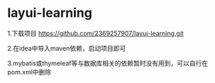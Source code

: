 # layui-learning

1.下载项目  https://github.com/2369257907/layui-learning.git

2.在idea中导入maven依赖，启动项目即可

3.mybatis或thymeleaf等与数据库相关的依赖暂时没有用到，可以自行在pom.xml中删除
